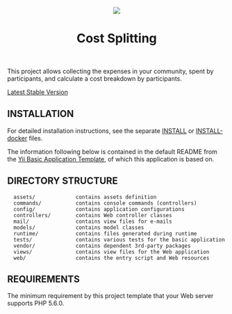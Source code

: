 <p align="center">
    <a href="https://www.diggin-data.de/" target="_blank" title="Diggin' Data">
        <img src="https://www.diggin-data.de/dd-cms/files/Logo_Diggin_Data.jpg">
    </a>
    <h1 align="center">Cost Splitting</h1>
    <br>
</p>

This project allows collecting the expenses in your community, spent by participants, and calculate a cost breakdown by participants.

[Latest Stable Version](https://github.com/juppwerner/cost-splitting/)

INSTALLATION
------------

For detailed installation instructions, see the separate [INSTALL](./INSTALL.md)  or [INSTALL-docker](./INSTALL-docker.md) files.

The information following below is contained in the default README from the [Yii Basic Application Template](https://github.com/yiisoft/yii2-app-basic), of which this application is based on.

DIRECTORY STRUCTURE
-------------------

      assets/             contains assets definition
      commands/           contains console commands (controllers)
      config/             contains application configurations
      controllers/        contains Web controller classes
      mail/               contains view files for e-mails
      models/             contains model classes
      runtime/            contains files generated during runtime
      tests/              contains various tests for the basic application
      vendor/             contains dependent 3rd-party packages
      views/              contains view files for the Web application
      web/                contains the entry script and Web resources



REQUIREMENTS
------------

The minimum requirement by this project template that your Web server supports PHP 5.6.0.

